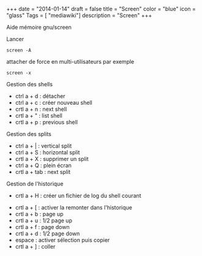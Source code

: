 +++
date = "2014-01-14"
draft = false
title = "Screen"
color = "blue"
icon = "glass"
Tags = [ "mediawiki"]
description = "Screen"
+++

Aide mémoire gnu/screen

Lancer

    screen -A

attacher de force en multi-utilisateurs par exemple

    screen -x

Gestion des shells

-   ctrl a + d : détacher
-   ctrl a + c : créer nouveau shell
-   crtl a + n : next shell
-   crtl a + " : list shell
-   crtl a + p : previous shell

Gestion des splits

-   ctrl a + | : vertical split
-   ctrl a + S : horizontal split
-   crtl a + X : supprimer un split
-   ctrl a + Q : plein écran
-   crtl a + tab : next split

Gestion de l'historique

-   crtl a + H : créer un fichier de log du shell courant

<!-- -->

-   crtl a + [ : activer la remonter dans l'historique
-   crtl a + b : page up
-   crtl a + u : 1/2 page up
-   crtl a + f : page down
-   crtl a + d : 1/2 page down
-   espace : activer sélection puis copier
-   crtl a + ] : coller

